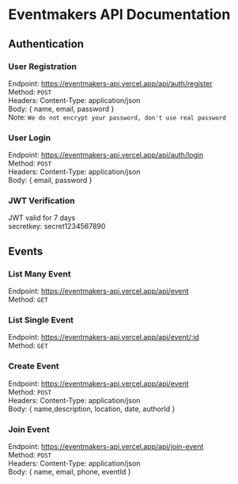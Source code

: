 # Eventmakers API Documentation

## Authentication

### User Registration
Endpoint: https://eventmakers-api.vercel.app/api/auth/register <br>
Method: `POST` <br>
Headers: Content-Type: application/json <br>
Body: { name, email, password } <br>
Note: `We do not encrypt your password, don't use real password`

### User Login
Endpoint: https://eventmakers-api.vercel.app/api/auth/login <br>
Method: `POST` <br>
Headers: Content-Type: application/json <br>
Body: { email, password }

### JWT Verification
JWT valid for 7 days <br>
secretkey: secret1234567890

## Events

### List Many Event
Endpoint: https://eventmakers-api.vercel.app/api/event <br>
Method: `GET`

### List Single Event
Endpoint: https://eventmakers-api.vercel.app/api/event/:id <br>
Method: `GET`

### Create Event
Endpoint: https://eventmakers-api.vercel.app/api/event <br>
Method: `POST` <br>
Headers: Content-Type: application/json <br>
Body: { name,description, location, date, authorId }

### Join Event
Endpoint: https://eventmakers-api.vercel.app/api/join-event <br>
Method: `POST` <br>
Headers: Content-Type: application/json <br>
Body: { name, email, phone, eventId }
